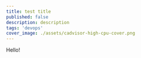 ```yaml
---
title: test title
published: false
description: description
tags: 'devops'
cover_image: ./assets/cadvisor-high-cpu-cover.png
---
```

Hello!
